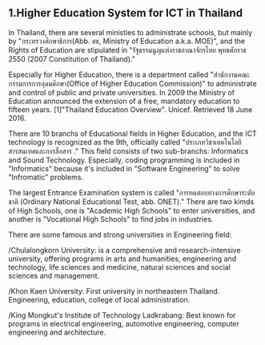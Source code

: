 ## 1.Higher Education System for ICT in Thailand


In Thailand, there are several ministies to administrate schools, but mainly by "กระทรวงศึกษาธิการ(Abb. ศธ, Ministry of Education a.k.a. MOE)", and the Rights of Education are stipulated in "รัฐธรรมนูญแห่งราชอาณาจักรไทย พุทธศักราช 2550 (2007 Constitution of Thailand)." 


Especially for Higher Education, there is a department called "สำนักงานคณะกรรมการการอุดมศึกษา(Office of Higher Education Commission)" to administrate and control of public and private universities. In 2009 the Ministry of Education announced the extension of a free,
 mandatory education to fifteen years. [1]"Thailand Education Overview". Unicef. Retrieved 18 June 2016.
 
 
There are 10 branchs of Educational fields in Higher Education, and the ICT technology is recognized as the 9th, officially called "ประเภทวิชาเทคโนโลยีสารสนเทศและการสื่อสาร
." This field consists of two sub-branchs: Informatics and Sound Technology. Especially, coding programming is included in "Informatics" because it's included in "Software Engineering" to solve "Infromatic" problems.


The largest Entrance Examination system is called "การทดสอบทางการศึกษาระดับชาติ (Ordinary National Educational Test, abb. ONET)." There are two kimds of High Schools,  one is "Academic High Schools" to enter universities,
and another is "Vocational High Schools" to find jobs in industries.


There are some famous and strong universities in Engineering field:


/Chulalongkorn University: is a comprehensive and research-intensive university, offering programs in arts and humanities, engineering and technology, life sciences and medicine, natural sciences and social sciences and management.


/Khon Kaen University: First university in northeastern Thailand. Engineering, education, college of local administration.


/King Mongkut's Institute of Technology Ladkrabang: Best known for programs in electrical engineering, automotive engineering, computer engineering and architecture.
